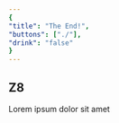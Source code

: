 ```yaml
---
{
"title": "The End!",
"buttons": ["./"],
"drink": "false"
}
---
```


## Z8  
Lorem ipsum dolor sit amet